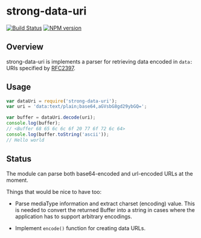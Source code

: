 # strong-data-uri

[![Build Status](https://travis-ci.org/strongloop/strong-data-uri.png?branch=master)](https://travis-ci.org/strongloop/strong-data-uri)
[![NPM version](https://badge.fury.io/js/strong-data-uri.png)](http://badge.fury.io/js/strong-data-uri)

## Overview
strong-data-uri is implements a parser for retrieving data encoded
in `data:` URIs specified by [RFC2397](http://www.ietf.org/rfc/rfc2397.txt).

## Usage

```js
var dataUri = require('strong-data-uri');
var uri = 'data:text/plain;base64,aGVsbG8gd29ybGQ=';

var buffer = dataUri.decode(uri);
console.log(buffer);
// <Buffer 68 65 6c 6c 6f 20 77 6f 72 6c 64>
console.log(buffer.toString('ascii'));
// Hello world
```

## Status

The module can parse both base64-encoded and url-encoded URLs at the moment.

Things that would be nice to have too:

 * Parse mediaType information and extract charset (encoding) value. This is
   needed to convert the returned Buffer into a string in cases where
   the application has to support arbitrary encodings.

 * Implement `encode()` function for creating data URLs.
